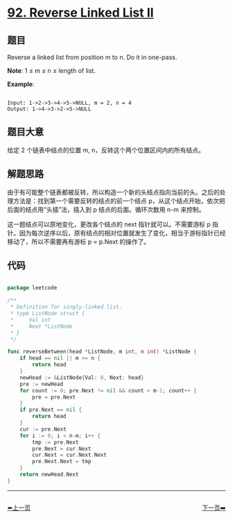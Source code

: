 # [92. Reverse Linked List II](https://leetcode.com/problems/reverse-linked-list-ii/)

## 题目

Reverse a linked list from position m to n. Do it in one-pass.

**Note**: 1 ≤ m ≤ n ≤ length of list.

**Example**:

```

Input: 1->2->3->4->5->NULL, m = 2, n = 4
Output: 1->4->3->2->5->NULL

```


## 题目大意

给定 2 个链表中结点的位置 m, n，反转这个两个位置区间内的所有结点。

## 解题思路

由于有可能整个链表都被反转，所以构造一个新的头结点指向当前的头。之后的处理方法是：找到第一个需要反转的结点的前一个结点 p，从这个结点开始，依次把后面的结点用“头插”法，插入到 p 结点的后面。循环次数用 n-m 来控制。

这一题结点可以原地变化，更改各个结点的 next 指针就可以。不需要游标 p 指针。因为每次逆序以后，原有结点的相对位置就发生了变化，相当于游标指针已经移动了，所以不需要再有游标 p = p.Next 的操作了。

## 代码

```go

package leetcode

/**
 * Definition for singly-linked list.
 * type ListNode struct {
 *     Val int
 *     Next *ListNode
 * }
 */

func reverseBetween(head *ListNode, m int, n int) *ListNode {
	if head == nil || m >= n {
		return head
	}
	newHead := &ListNode{Val: 0, Next: head}
	pre := newHead
	for count := 0; pre.Next != nil && count < m-1; count++ {
		pre = pre.Next
	}
	if pre.Next == nil {
		return head
	}
	cur := pre.Next
	for i := 0; i < n-m; i++ {
		tmp := pre.Next
		pre.Next = cur.Next
		cur.Next = cur.Next.Next
		pre.Next.Next = tmp
	}
	return newHead.Next
}

```


----------------------------------------------
<div style="display: flex;justify-content: space-between;align-items: center;">
<p><a href="https://books.halfrost.com/leetcode/ChapterFour/0001~0099/0091.Decode-Ways/">⬅️上一页</a></p>
<p><a href="https://books.halfrost.com/leetcode/ChapterFour/0001~0099/0093.Restore-IP-Addresses/">下一页➡️</a></p>
</div>
